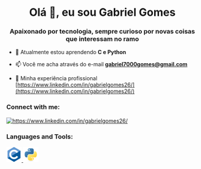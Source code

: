 <h1 align="center">Olá 👋, eu sou Gabriel Gomes</h1>
<h3 align="center">Apaixonado por tecnologia, sempre curioso por novas coisas que interessam no ramo</h3>

- 🌱 Atualmente estou aprendendo **C e Python**

- 📫 Você me acha através do e-mail **gabriel7000gomes@gmail.com**

- 📄 Minha experiência profissional [https://www.linkedin.com/in/gabrielgomes26/](https://www.linkedin.com/in/gabrielgomes26/)

<h3 align="left">Connect with me:</h3>
<p align="left">
<a href="https://linkedin.com/in/https://www.linkedin.com/in/gabrielgomes26/" target="blank"><img align="center" src="https://raw.githubusercontent.com/rahuldkjain/github-profile-readme-generator/master/src/images/icons/Social/linked-in-alt.svg" alt="https://www.linkedin.com/in/gabrielgomes26/" height="30" width="40" /></a>
</p>

<h3 align="left">Languages and Tools:</h3>
<p align="left"> <a href="https://www.cprogramming.com/" target="_blank" rel="noreferrer"> <img src="https://raw.githubusercontent.com/devicons/devicon/master/icons/c/c-original.svg" alt="c" width="40" height="40"/> </a> <a href="https://www.python.org" target="_blank" rel="noreferrer"> <img src="https://raw.githubusercontent.com/devicons/devicon/master/icons/python/python-original.svg" alt="python" width="40" height="40"/> </a> </p>




<!---
GabrielGomes26/GabrielGomes26 is a ✨ special ✨ repository because its `README.md` (this file) appears on your GitHub profile.
You can click the Preview link to take a look at your changes.
--->

